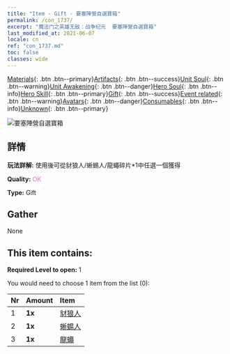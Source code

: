 ```yaml
---
title: "Item - Gift - 要塞陣營自選寶箱"
permalink: /con_1737/
excerpt: "魔法门之英雄无敌：战争纪元  要塞陣營自選寶箱"
last_modified_at: 2021-06-07
locale: cn
ref: "con_1737.md"
toc: false
classes: wide
---
```

 [Materials](/ItemsCN/){: .btn .btn--primary}[Artifacts](/ItemsCN/Artifacts/){: .btn .btn--success}[Unit Soul](/ItemsCN/UnitSoul/){: .btn .btn--warning}[Unit Awakening](/ItemsCN/UnitAwakening/){: .btn .btn--danger}[Hero Soul](/ItemsCN/HeroSoul/){: .btn .btn--info}[Hero Skill](/ItemsCN/HeroSkill/){: .btn .btn--primary}[Gift](/ItemsCN/Gift/){: .btn .btn--success}[Event related](/ItemsCN/Events/){: .btn .btn--warning}[Avatars](/ItemsCN/Avatars/){: .btn .btn--danger}[Consumables](/ItemsCN/Consumables/){: .btn .btn--info}[Unknown](/ItemsCN/Unknown/){: .btn .btn--primary}

 ![要塞陣營自選寶箱](/images/t/i_907353.png)

## 詳情
 **玩法詳解:** 使用後可從豺狼人/蜥蜴人/龍蠅碎片*1中任選一個獲得

 **Quality:** <span style="color: #DA70D6">OK</span>

 **Type:** Gift

## Gather

  None

## This item contains:

 **Required Level to open:** 1

 You would need to choose 1 item from the list (0):

  | Nr | Amount |     Item    |
  |:---|:-------|:------------|
  | 1 |  **1x** | [豺狼人](/cn/Items/unt_253/) |  | 
  | 2 |  **1x** | [蜥蜴人](/cn/Items/unt_254/) |  | 
  | 3 |  **1x** | [龍蠅](/cn/Items/unt_255/) |  | 
